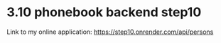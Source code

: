 # 3.10 phonebook backend step10

Link to my online application: https://step10.onrender.com/api/persons
